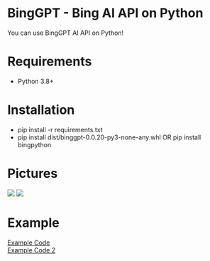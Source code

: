 # BingGPT - Bing AI API on Python
You can use BingGPT AI API on Python!
# Requirements
<ul>
  <li>Python 3.8+</li>
</ul>
<h1>Installation</h1>
<ul>
  <li>pip install -r requirements.txt</li>
  <li>pip install dist/binggpt-0.0.20-py3-none-any.whl OR pip install bingpython</li>
</ul>
<h1>Pictures</h1>
<img src="https://raw.githubusercontent.com/alicangnll/BingGPT-Python/main/pic/pic1.png" />
<img src="https://raw.githubusercontent.com/alicangnll/BingGPT-Python/main/pic/pic2.png" />
<h1>Example</h1>
<a href="https://github.com/alicangnll/BingGPT-Python/blob/main/examples/example.py">Example Code</a>
<br><a href="https://github.com/alicangnll/BingGPT-Python/blob/main/examples/example2.py">Example Code 2</a>
